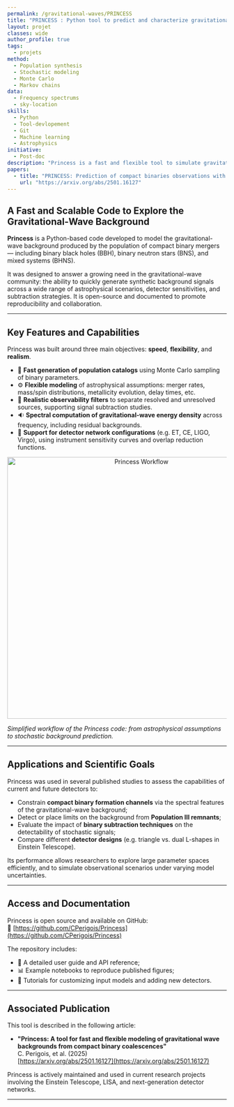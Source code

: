 ```yaml
---
permalink: /gravitational-waves/PRINCESS
title: "PRINCESS : Python tool to predict and characterize gravitational wave observation from astrophysical models"
layout: projet
classes: wide
author_profile: true
tags: 
  - projets
method: 
  - Population synthesis
  - Stochastic modeling
  - Monte Carlo
  - Markov chains
data: 
  - Frequency spectrums
  - sky-location
skills: 
  - Python
  - Tool-devlopement
  - Git
  - Machine learning
  - Astrophysics
initiative: 
  - Post-doc
description: "Princess is a fast and flexible tool to simulate gravitational-wave backgrounds from compact binary populations. It supports realistic population models and is designed for scalability and ease of use."
papers:
  - title: "PRINCESS: Prediction of compact binaries observations with gravitational waves"
    url: "https://arxiv.org/abs/2501.16127"
---
```


## A Fast and Scalable Code to Explore the Gravitational-Wave Background

**Princess** is a Python-based code developed to model the gravitational-wave background produced by the population of compact binary mergers — including binary black holes (BBH), binary neutron stars (BNS), and mixed systems (BHNS).  

It was designed to answer a growing need in the gravitational-wave community: the ability to quickly generate synthetic background signals across a wide range of astrophysical scenarios, detector sensitivities, and subtraction strategies. It is open-source and documented to promote reproducibility and collaboration.

---

## Key Features and Capabilities

Princess was built around three main objectives: **speed**, **flexibility**, and **realism**.

- 🔁 **Fast generation of population catalogs** using Monte Carlo sampling of binary parameters.
- ⚙️ **Flexible modeling** of astrophysical assumptions: merger rates, mass/spin distributions, metallicity evolution, delay times, etc.
- 🎯 **Realistic observability filters** to separate resolved and unresolved sources, supporting signal subtraction studies.
- 🔉 **Spectral computation of gravitational-wave energy density** across frequency, including residual backgrounds.
- 🔬 **Support for detector network configurations** (e.g. ET, CE, LIGO, Virgo), using instrument sensitivity curves and overlap reduction functions.

<p align="center">
  <img src="../assets/images/princess_workflow.png" alt="Princess Workflow" width="600"/>
</p>

*Simplified workflow of the Princess code: from astrophysical assumptions to stochastic background prediction.*

---

## Applications and Scientific Goals

Princess was used in several published studies to assess the capabilities of current and future detectors to:

- Constrain **compact binary formation channels** via the spectral features of the gravitational-wave background;
- Detect or place limits on the background from **Population III remnants**;
- Evaluate the impact of **binary subtraction techniques** on the detectability of stochastic signals;
- Compare different **detector designs** (e.g. triangle vs. dual L-shapes in Einstein Telescope).

Its performance allows researchers to explore large parameter spaces efficiently, and to simulate observational scenarios under varying model uncertainties.

---

## Access and Documentation

Princess is open source and available on GitHub:  
🔗 [https://github.com/CPerigois/Princess](https://github.com/CPerigois/Princess)

The repository includes:

- 📘 A detailed user guide and API reference;
- 📊 Example notebooks to reproduce published figures;
- 🔧 Tutorials for customizing input models and adding new detectors.

---

## Associated Publication

This tool is described in the following article:

- **"Princess: A tool for fast and flexible modeling of gravitational wave backgrounds from compact binary coalescences"**  
  C. Perigois, et al. (2025)  
  [https://arxiv.org/abs/2501.16127](https://arxiv.org/abs/2501.16127)

Princess is actively maintained and used in current research projects involving the Einstein Telescope, LISA, and next-generation detector networks.

---